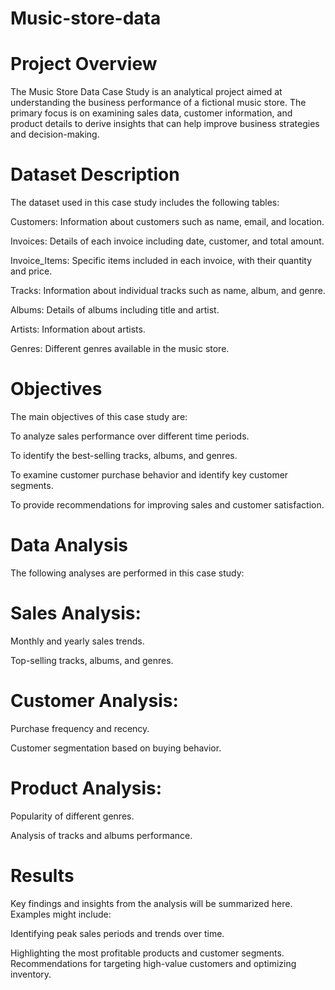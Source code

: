 # Music-store-data
# Project Overview
The Music Store Data Case Study is an analytical project aimed at understanding the business performance of a fictional music store. The primary focus is on examining sales data, customer information, and product details to derive insights that can help improve business strategies and decision-making.

# Dataset Description
The dataset used in this case study includes the following tables: 

Customers: Information about customers such as name, email, and location.

Invoices: Details of each invoice including date, customer, and total amount.

Invoice_Items: Specific items included in each invoice, with their quantity and price.

Tracks: Information about individual tracks such as name, album, and genre.

Albums: Details of albums including title and artist.

Artists: Information about artists.

Genres: Different genres available in the music store.

# Objectives
The main objectives of this case study are:

To analyze sales performance over different time periods.

To identify the best-selling tracks, albums, and genres.

To examine customer purchase behavior and identify key customer segments.

To provide recommendations for improving sales and customer satisfaction.


# Data Analysis
The following analyses are performed in this case study:
# Sales Analysis:

Monthly and yearly sales trends.

Top-selling tracks, albums, and genres.

# Customer Analysis:

Purchase frequency and recency.

Customer segmentation based on buying behavior.

# Product Analysis:
Popularity of different genres.

Analysis of tracks and albums performance.

# Results
Key findings and insights from the analysis will be summarized here. Examples might include:

Identifying peak sales periods and trends over time.

Highlighting the most profitable products and customer segments.
Recommendations for targeting high-value customers and optimizing inventory.
